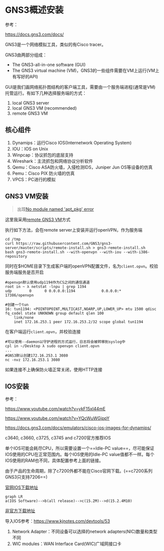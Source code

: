 # GNS3概述安装

参考：

https://docs.gns3.com/docs/

GNS3是一个网络模拟工具，类似的有Cisco tracer。

GNS3由两部分组成：

- The GNS3-all-in-one software (GUI)
- The GNS3 virtual machine (VM)，GNS3的一些组件需要在VM上运行(VM上有写好的API)

GUI是我们画网络拓扑图结构的客户端工具，需要由一个服务端进程(通常是VM)托管运行。有如下几种选择服务端的方式：

1. local GNS3 server
2. local GNS3 VM (recommended)
3. remote GNS3 VM

## 核心组件

1. Dynamips：运行Cisco IOS(Internetwork Operating System)
2. IOU：IOS on Unix
3. Winpcap：协议抓包的底层支持
4. Wireshark：主流抓包和网络协议分析软件
5. Qemu：Cisco ASA防火墙，入侵检测IDS，Juniper Jun OS等设备的仿真
6. Pemu：Cisco PIX 防火墙的仿真
7. VPCS：PC进行的模拟

## GNS3 VM安装

> 出现[No module named 'apt_pkg' error](https://askubuntu.com/questions/1069087/modulenotfounderror-no-module-named-apt-pkg-error) 

这里我采用[remote GNS3 VM](https://docs.gns3.com/docs/getting-started/installation/remote-server/)方式

执行如下方法，会在remote server上安装并运行openVPN，作为服务端

```
cd /tmp
curl https://raw.githubusercontent.com/GNS3/gns3-server/master/scripts/remote-install.sh > gns3-remote-install.sh
bash gns3-remote-install.sh --with-openvpn --with-iou --with-i386-repository
```

同时在$HOME目录下生成客户端的openVPN配置文件，名为`client.opvn`。校验服务端服务是否开启

```
#openvpn默认使用udp1194作为CS之间的通信通道
root in ~ λ netstat -lnpu | grep 1194
udp        0      0 0.0.0.0:1194            0.0.0.0:*                           17386/openvpn  

#创建一个tun
16: tun1194: <POINTOPOINT,MULTICAST,NOARP,UP,LOWER_UP> mtu 1500 qdisc fq_codel state UNKNOWN group default qlen 100
    link/none 
    inet 172.16.253.1 peer 172.16.253.2/32 scope global tun1194
```

在客户端运行`client.opvn`，并校验连接

```
#可以使用--daemon以守护进程的方式运行，日志将会被转移到syslog中
cpl in ~/Desktop λ sudo openvpn client.opvn
...
#GNS3默认创建172.16.253.1 3080
nc -nvz 172.16.253.1 3080
```

如果连接不上确保防火墙正常关闭，使用HTTP连接

## IOS安装

参考：

https://www.youtube.com/watch?v=ykF15xI44mE

https://www.youtube.com/watch?v=YQcWuWGjppY

https://docs.gns3.com/docs/emulators/cisco-ios-images-for-dynamips/

 c3640, c3660, c3725, c3745 and c7200官方推荐IOS

单个IOS可能会耗尽CPU，所以需要设置一个==Idle-PC value==，尽可能保证IOS使用的CPU在正常范围内。每个IOS使用的Idle-PC value值都不一样。每个IOS使用的RAM也不同，具体配置参考上面的链接。

由于产品的生命周期，除了c7200外都不能在Cisco官网下载。(==c7200系列GNS3只支持7206==)

[官网IOS下载地址](https://software.cisco.com/download/home/282188585/type?catid=268437899)

```mermaid
graph LR
a(IOS Software)-->b(all release)-->c(15.2M)-->d(15.2.4M10)
```

[非官方下载地址](https://mega.nz/folder/nJR3BTjJ#N5wZsncqDkdKyFQLELU1wQ)

导入IOS参考：https://www.kjnotes.com/devtools/53

1. Network Adapter：不同设备可以选择的network adapters(NIC)数量和类型不同
2. WIC modules：WAN Interface Card(WIC)广域网接口卡

